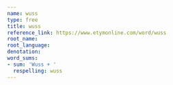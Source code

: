 ```yaml
---
name: wuss
type: free
title: wuss
reference_link: https://www.etymonline.com/word/wuss
root_name: 
root_language: 
denotation: 
word_sums:
- sum: 'Wuss + '
  respelling: wuss
---
```

